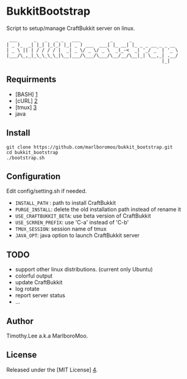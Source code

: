 # BukkitBootstrap
Script to setup/manage CraftBukkit server on linux.
```
 ___      _   _   _ _   ___           _      _                 
| _ )_  _| |_| |_(_) |_| _ ) ___  ___| |_ __| |_ _ _ __ _ _ __ 
| _ \ || | / / / / |  _| _ \/ _ \/ _ \  _(_-<  _| '_/ _` | '_ \
|___/\_,_|_\_\_\_\_|\__|___/\___/\___/\__/__/\__|_| \__,_| .__/
                                                         |_|   
```
## Requirments 
 - [BASH] [1]
 - [cURL] [2]
 - [tmux] [3]
 - java
                                                                                
## Install
```
git clone https://github.com/marlboromoo/bukkit_bootstrap.git
cd bukkit_bootstrap
./bootstrap.sh 

```
## Configuration
Edit config/setting.sh if needed.
 - `INSTALL_PATH` : path to install CraftBukkit
 - `PURGE_INSTALL`: delete the old installation path instead of rename it
 - `USE_CRAFTBUKKIT_BETA`: use beta version of CraftBukkit
 - `USE_SCRREN_PREFIX`: use 'C-a' instead of 'C-b'
 - `TMUX_SESSION`: session name of tmux
 - `JAVA_OPT`: java option to launch CraftBukkit server

## TODO
 - support other linux distributions. (current only Ubuntu)
 - colorful output
 - update CraftBukkit
 - log rotate
 - report server status
 - ...

## Author                                                                       
Timothy.Lee a.k.a MarlboroMoo.                                                  
                                                                                
## License                                                                      
Released under the [MIT License] [4].                                           
                                                                                
  [1]: http://tiswww.case.edu/php/chet/bash/bashtop.html "BASH"
  [2]: http://curl.haxx.se/ "cURL"
  [3]: http://tmux.sourceforge.net/ "tmux"
  [4]: http://opensource.org/licenses/MIT   "MIT License"

